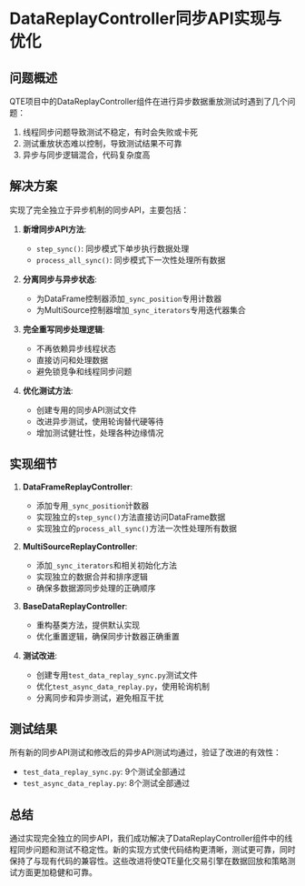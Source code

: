 # DataReplayController同步API实现与优化

## 问题概述

QTE项目中的DataReplayController组件在进行异步数据重放测试时遇到了几个问题：

1. 线程同步问题导致测试不稳定，有时会失败或卡死
2. 测试重放状态难以控制，导致测试结果不可靠
3. 异步与同步逻辑混合，代码复杂度高

## 解决方案

实现了完全独立于异步机制的同步API，主要包括：

1. **新增同步API方法**:
   - `step_sync()`: 同步模式下单步执行数据处理
   - `process_all_sync()`: 同步模式下一次性处理所有数据

2. **分离同步与异步状态**:
   - 为DataFrame控制器添加`_sync_position`专用计数器
   - 为MultiSource控制器增加`_sync_iterators`专用迭代器集合

3. **完全重写同步处理逻辑**:
   - 不再依赖异步线程状态
   - 直接访问和处理数据
   - 避免锁竞争和线程同步问题

4. **优化测试方法**:
   - 创建专用的同步API测试文件
   - 改进异步测试，使用轮询替代硬等待
   - 增加测试健壮性，处理各种边缘情况

## 实现细节

1. **DataFrameReplayController**:
   - 添加专用`_sync_position`计数器
   - 实现独立的`step_sync()`方法直接访问DataFrame数据
   - 实现独立的`process_all_sync()`方法一次性处理所有数据

2. **MultiSourceReplayController**:
   - 添加`_sync_iterators`和相关初始化方法
   - 实现独立的数据合并和排序逻辑
   - 确保多数据源同步处理的正确顺序

3. **BaseDataReplayController**:
   - 重构基类方法，提供默认实现
   - 优化重置逻辑，确保同步计数器正确重置

4. **测试改进**:
   - 创建专用`test_data_replay_sync.py`测试文件
   - 优化`test_async_data_replay.py`，使用轮询机制
   - 分离同步和异步测试，避免相互干扰

## 测试结果

所有新的同步API测试和修改后的异步API测试均通过，验证了改进的有效性：

- `test_data_replay_sync.py`: 9个测试全部通过
- `test_async_data_replay.py`: 8个测试全部通过

## 总结

通过实现完全独立的同步API，我们成功解决了DataReplayController组件中的线程同步问题和测试不稳定性。新的实现方式使代码结构更清晰，测试更可靠，同时保持了与现有代码的兼容性。这些改进将使QTE量化交易引擎在数据回放和策略测试方面更加稳健和可靠。